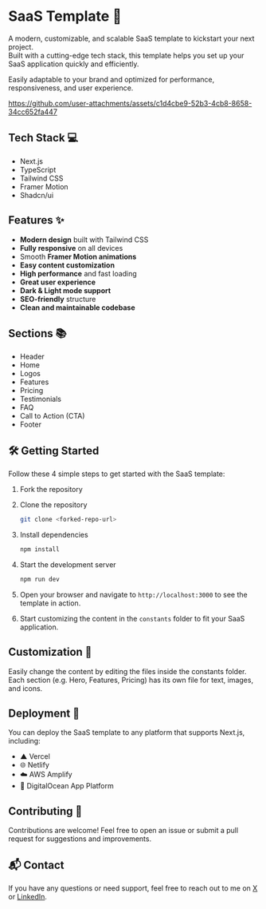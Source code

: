 # SaaS Template 🚀

A modern, customizable, and scalable SaaS template to kickstart your next project.  
Built with a cutting-edge tech stack, this template helps you set up your SaaS application quickly and efficiently.

Easily adaptable to your brand and optimized for performance, responsiveness, and user experience.

https://github.com/user-attachments/assets/c1d4cbe9-52b3-4cb8-8658-34cc652fa447

## Tech Stack 💻

- Next.js
- TypeScript
- Tailwind CSS
- Framer Motion
- Shadcn/ui

## Features ✨

- **Modern design** built with Tailwind CSS
- **Fully responsive** on all devices
- Smooth **Framer Motion animations**
- **Easy content customization**
- **High performance** and fast loading
- **Great user experience**
- **Dark & Light mode support**
- **SEO-friendly** structure
- **Clean and maintainable codebase**

## Sections 📚

- Header
- Home
- Logos
- Features
- Pricing
- Testimonials
- FAQ
- Call to Action (CTA)
- Footer

## 🛠️ Getting Started

Follow these 4 simple steps to get started with the SaaS template:

1. Fork the repository

2. Clone the repository
   ```bash
   git clone <forked-repo-url>
   ```
3. Install dependencies
   ```bash
   npm install
   ```
4. Start the development server
   ```bash
   npm run dev
   ```
5. Open your browser and navigate to `http://localhost:3000` to see the template in action.

6. Start customizing the content in the `constants` folder to fit your SaaS application.

## Customization 🎨

Easily change the content by editing the files inside the constants folder. Each section (e.g. Hero, Features, Pricing) has its own file for text, images, and icons.

## Deployment 🚀

You can deploy the SaaS template to any platform that supports Next.js, including:

- ▲ Vercel
- 🌐 Netlify
- ☁️ AWS Amplify
- 🐳 DigitalOcean App Platform

## Contributing 🤝

Contributions are welcome!
Feel free to open an issue or submit a pull request for suggestions and improvements.

## 📬 Contact

If you have any questions or need support, feel free to reach out to me on [X](https://x.com/rishit30g) or [LinkedIn](https://www.linkedin.com/in/rishit-gupta-4b18841b1/).
